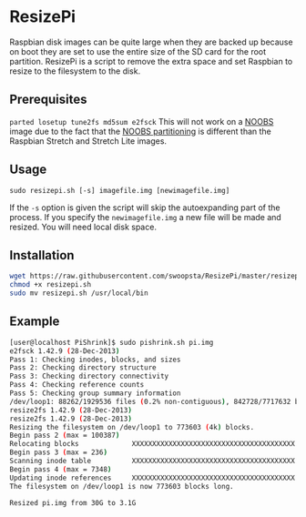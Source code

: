 # ResizePi #

Raspbian disk images can be quite large when they are backed up because on boot they are set to use the entire size of the SD card for the root partition. ResizePi is a script to remove the extra space and set Raspbian to resize to the filesystem to the disk.

## Prerequisites ##
`parted losetup tune2fs md5sum e2fsck`
This will not work on a  [NOOBS](https://github.com/raspberrypi/noobs) image due to the fact that the [NOOBS partitioning](https://github.com/raspberrypi/noobs/wiki/NOOBS-partitioning-explained) is different than the Raspbian Stretch and Stretch Lite images.

## Usage ##
`sudo resizepi.sh [-s] imagefile.img [newimagefile.img]`

If the `-s` option is given the script will skip the autoexpanding part of the process. If you specify the `newimagefile.img` a new file will be made and resized. You will need local disk space.


## Installation ##
```bash
wget https://raw.githubusercontent.com/swoopsta/ResizePi/master/resizepi.sh
chmod +x resizepi.sh
sudo mv resizepi.sh /usr/local/bin
```

## Example ##
```bash
[user@localhost PiShrink]$ sudo pishrink.sh pi.img
e2fsck 1.42.9 (28-Dec-2013)
Pass 1: Checking inodes, blocks, and sizes
Pass 2: Checking directory structure
Pass 3: Checking directory connectivity
Pass 4: Checking reference counts
Pass 5: Checking group summary information
/dev/loop1: 88262/1929536 files (0.2% non-contiguous), 842728/7717632 blocks
resize2fs 1.42.9 (28-Dec-2013)
resize2fs 1.42.9 (28-Dec-2013)
Resizing the filesystem on /dev/loop1 to 773603 (4k) blocks.
Begin pass 2 (max = 100387)
Relocating blocks             XXXXXXXXXXXXXXXXXXXXXXXXXXXXXXXXXXXXXXXX
Begin pass 3 (max = 236)
Scanning inode table          XXXXXXXXXXXXXXXXXXXXXXXXXXXXXXXXXXXXXXXX
Begin pass 4 (max = 7348)
Updating inode references     XXXXXXXXXXXXXXXXXXXXXXXXXXXXXXXXXXXXXXXX
The filesystem on /dev/loop1 is now 773603 blocks long.

Resized pi.img from 30G to 3.1G
```
